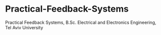 # Practical-Feedback-Systems
Practical Feedback Systems, B.Sc. Electrical and Electronics Engineering, Tel Aviv University
